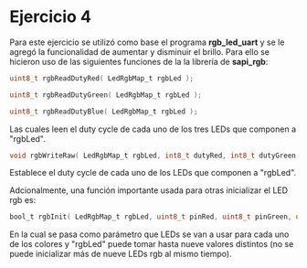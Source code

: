 # Ejercicio 4

Para este ejercicio se utilizó como base el programa **rgb_led_uart** y se le agregó la funcionalidad de aumentar y disminuir el brillo. Para ello se hicieron uso de las siguientes funciones de la la librería de **sapi_rgb**:

```c
uint8_t rgbReadDutyRed( LedRgbMap_t rgbLed );

uint8_t rgbReadDutyGreen( LedRgbMap_t rgbLed );

uint8_t rgbReadDutyBlue( LedRgbMap_t rgbLed );
```

Las cuales leen el duty cycle de cada uno de los tres LEDs que componen a "rgbLed".

```c
void rgbWriteRaw( LedRgbMap_t rgbLed, int8_t dutyRed, int8_t dutyGreen, int8_t dutyBlue );
```

Establece el duty cycle de cada uno de los LEDs que componen a "rgbLed".

Adcionalmente, una función importante usada para otras inicializar el LED rgb es:

```c
bool_t rgbInit( LedRgbMap_t rgbLed, uint8_t pinRed, uint8_t pinGreen, uint8_t pinBlue );
```

En la cual se pasa como parámetro que LEDs se van a usar para cada uno de los colores y "rgbLed" puede tomar hasta nueve valores distintos (no se puede inicializar más de nueve LEDs rgb al mismo tiempo).

